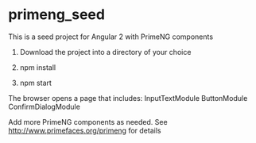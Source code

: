# primeng_seed

This is a seed project for Angular 2 with PrimeNG components

1. Download the project into a directory of your choice

2. npm install

3. npm start

The browser opens a page that includes:
  InputTextModule
  ButtonModule
  ConfirmDialogModule


Add more PrimeNG components as needed. See http://www.primefaces.org/primeng for details